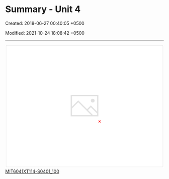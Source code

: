# Summary - Unit 4

Created: 2018-06-27 00:40:05 +0500

Modified: 2021-10-24 18:08:42 +0500

---

![image](media/Intro---Syllabus_Summary---Unit-4-image1.png)
[MIT6041XT114-S0401_100](https://www.youtube.com/watch?v=Iqvs0kNthrs)
